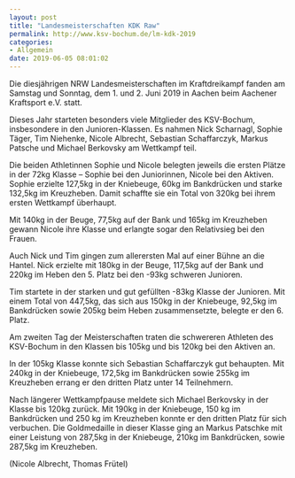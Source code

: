 ```yaml
---
layout: post
title: "Landesmeisterschaften KDK Raw"
permalink: http://www.ksv-bochum.de/lm-kdk-2019
categories:
- Allgemein
date: 2019-06-05 08:01:02
---
```

Die diesjährigen NRW Landesmeisterschaften im Kraftdreikampf fanden am Samstag und Sonntag, dem 1. und 2. Juni 2019 in Aachen beim Aachener Kraftsport e.V. statt.

Dieses Jahr starteten besonders viele Mitglieder des KSV-Bochum, insbesondere in den Junioren-Klassen. Es nahmen Nick Scharnagl, Sophie Täger, Tim Niehenke, Nicole Albrecht, Sebastian Schaffarczyk, Markus Patsche und Michael Berkovsky am Wettkampf teil.

Die beiden Athletinnen Sophie und Nicole belegten jeweils die ersten Plätze in der 72kg Klasse – Sophie bei den Juniorinnen, Nicole bei den Aktiven. Sophie erzielte 127,5kg in der Kniebeuge, 60kg im Bankdrücken und starke 132,5kg im Kreuzheben. Damit schaffte sie ein Total von 320kg bei ihrem ersten Wettkampf überhaupt.

Mit 140kg in der Beuge, 77,5kg auf der Bank und 165kg im Kreuzheben gewann Nicole ihre Klasse und erlangte sogar den Relativsieg bei den Frauen.

Auch Nick und Tim gingen zum allerersten Mal auf einer Bühne an die Hantel. Nick erzielte mit 180kg in der Beuge, 117,5kg auf der Bank und 220kg im Heben den 5. Platz bei den -93kg schweren Junioren.

Tim startete in der starken und gut gefüllten -83kg Klasse der Junioren. Mit einem Total von 447,5kg, das sich aus 150kg in der Kniebeuge, 92,5kg im Bankdrücken sowie 205kg beim Heben zusammensetzte, belegte er den 6. Platz.

Am zweiten Tag der Meisterschaften traten die schwereren Athleten des KSV-Bochum in den Klassen bis 105kg und bis 120kg bei den Aktiven an.

In der 105kg Klasse konnte sich Sebastian Schaffarczyk gut behaupten. Mit 240kg in der Kniebeuge, 172,5kg im Bankdrücken sowie 255kg im Kreuzheben errang er den dritten Platz unter 14 Teilnehmern.

Nach längerer Wettkampfpause meldete sich Michael Berkovsky in der Klasse bis 120kg zurück. Mit 190kg in der Kniebeuge, 150 kg im Bankdrücken und 250 kg im Kreuzheben konnte er den dritten Platz für sich verbuchen. Die Goldmedaille in dieser Klasse ging an Markus Patschke mit einer Leistung von 287,5kg in der Kniebeuge, 210kg im Bankdrücken, sowie 287,5kg im Kreuzheben.

(Nicole Albrecht, Thomas Frütel)
